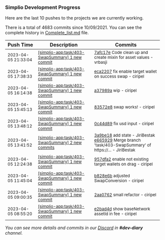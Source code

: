 
### Simplio Development Progress

Here are the last 10 pushes to the projects we are currently working.

There is a total of 4683 commits since 10/09/2021. You can see the complete history in
 [Complete_list.md](Complete_list.md) file.

| Push Time | Description | Commits |
| --- | --- | --- |
| <sub>2023-04-05 21:33:04</sub> | <sub>[[simplio-app:task/403\-SwapSummary] 1 new commit](https://github.com/SimplioOfficial/simplio-app/commit/7afc17eaae4a9ce8dc01cff888956f0ae6dcb86a)</sub> | <sub>[7afc17e](https://github.com/SimplioOfficial/simplio-app/commit/7afc17eaae4a9ce8dc01cff888956f0ae6dcb86a) Code clean up and create mixin for asset values - vrbasji</sub> |
| <sub>2023-04-05 17:38:33</sub> | <sub>[[simplio-app:task/403\-SwapSummary] 1 new commit](https://github.com/SimplioOfficial/simplio-app/commit/eca22071a4164317d70e8d79444f96acdd4fa46b)</sub> | <sub>[eca2207](https://github.com/SimplioOfficial/simplio-app/commit/eca22071a4164317d70e8d79444f96acdd4fa46b) fix enable target wallet on success swap - ciripel</sub> |
| <sub>2023-04-05 16:14:38</sub> | <sub>[[simplio-app:task/403\-SwapSummary] 1 new commit](https://github.com/SimplioOfficial/simplio-app/commit/a37989a53501615845e3c2c2138ed9b3e01a5bee)</sub> | <sub>[a37989a](https://github.com/SimplioOfficial/simplio-app/commit/a37989a53501615845e3c2c2138ed9b3e01a5bee) wip - ciripel</sub> |
| <sub>2023-04-05 15:45:13</sub> | <sub>[[simplio-app:task/403\-SwapSummary] 1 new commit](https://github.com/SimplioOfficial/simplio-app/commit/83572e8479410295f05b555680d3db7a97addc84)</sub> | <sub>[83572e8](https://github.com/SimplioOfficial/simplio-app/commit/83572e8479410295f05b555680d3db7a97addc84) swap works! - ciripel</sub> |
| <sub>2023-04-05 13:48:12</sub> | <sub>[[simplio-app:task/403\-SwapSummary] 1 new commit](https://github.com/SimplioOfficial/simplio-app/commit/0c44d89bf48d57b2f1137e13c5e056be9d431db9)</sub> | <sub>[0c44d89](https://github.com/SimplioOfficial/simplio-app/commit/0c44d89bf48d57b2f1137e13c5e056be9d431db9) fix usd input - ciripel</sub> |
| <sub>2023-04-05 13:41:52</sub> | <sub>[[simplio-app:task/403\-SwapSummary] 2 new commits](https://github.com/SimplioOfficial/simplio-app/compare/957dfa2e1c20...e66592909320)</sub> | <sub>[3a9be18](https://github.com/SimplioOfficial/simplio-app/commit/3a9be181966ed5a3cd99ec5bb018609e89368702) add state - JiriBestak<br>[e665929](https://github.com/SimplioOfficial/simplio-app/commit/e6659290932067b13e909e45c655e34d75faa961) Merge branch 'task/403-SwapSummary' of https://... - JiriBestak</sub> |
| <sub>2023-04-05 12:24:38</sub> | <sub>[[simplio-app:task/403\-SwapSummary] 1 new commit](https://github.com/SimplioOfficial/simplio-app/commit/957dfa2e1c20ff2411f3c780cda7fc5cb0506468)</sub> | <sub>[957dfa2](https://github.com/SimplioOfficial/simplio-app/commit/957dfa2e1c20ff2411f3c780cda7fc5cb0506468) enable not existing target wallets on drag - ciripel</sub> |
| <sub>2023-04-05 11:45:04</sub> | <sub>[[simplio-app:task/403\-SwapSummary] 1 new commit](https://github.com/SimplioOfficial/simplio-app/commit/b828e6b4a6970d4dc0f18a0deca2a59094351efa)</sub> | <sub>[b828e6b](https://github.com/SimplioOfficial/simplio-app/commit/b828e6b4a6970d4dc0f18a0deca2a59094351efa) adjusted SwapConversion - ciripel</sub> |
| <sub>2023-04-05 09:00:35</sub> | <sub>[[simplio-app:task/403\-SwapSummary] 1 new commit](https://github.com/SimplioOfficial/simplio-app/commit/2aa0762154cfcb7a54d0a477241e426a930ceed8)</sub> | <sub>[2aa0762](https://github.com/SimplioOfficial/simplio-app/commit/2aa0762154cfcb7a54d0a477241e426a930ceed8) small refactor - ciripel</sub> |
| <sub>2023-04-05 08:55:20</sub> | <sub>[[simplio-app:task/403\-SwapSummary] 1 new commit](https://github.com/SimplioOfficial/simplio-app/commit/e2bad4d729aff8ed6e971886e067ef831e233f5f)</sub> | <sub>[e2bad4d](https://github.com/SimplioOfficial/simplio-app/commit/e2bad4d729aff8ed6e971886e067ef831e233f5f) show baseNetwork assetId in fee - ciripel</sub> |

_You can see more details and commits in our [Discord](https://discord.gg/aKhjuwZmdP) in **#dev-diary** channel._
